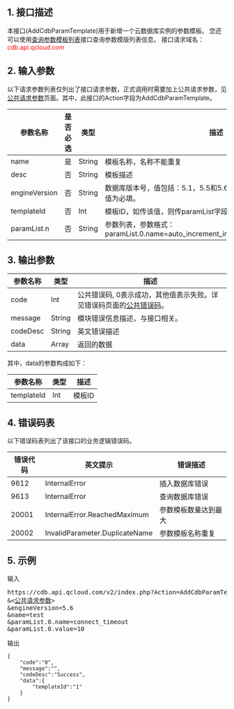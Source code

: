 ## 1. 接口描述
本接口(AddCdbParamTemplate)用于新增一个云数据库实例的参数模板。
您还可以使用[查询参数模板列表](/doc/api/253/7185)接口查询参数模版列表信息。
接口请求域名：<font style='color:red'>cdb.api.qcloud.com </font>


## 2. 输入参数
以下请求参数列表仅列出了接口请求参数，正式调用时需要加上公共请求参数，见<a href='/document/product/236/6921' title='公共请求参数'>公共请求参数</a>页面。其中，此接口的Action字段为AddCdbParamTemplate。

| 参数名称 | 是否必选  | 类型 | 描述 |
|---------|---------|---------|---------|
| name | 是 | String | 模板名称，名称不能重复 |
| desc | 否 | String | 模板描述 |
| engineVersion | 否 | String | 数据库版本号，值包括：5.1，5.5和5.6；如未传templateId字段，则该值为必填。 |
| templateId | 否 | Int | 模板ID，如传该值，则传paramList字段将无效。 |
| paramList.n| 否 | String | 参数列表，参数格式：paramList.0.name=auto_increment_increment&paramList.0.value=1 |


## 3. 输出参数
| 参数名称 | 类型 | 描述 |
|---------|---------|---------|
| code | Int | 公共错误码, 0表示成功，其他值表示失败。详见错误码页面的<a href='http://tce.fsphere.cn/doc/api/372/%E9%94%99%E8%AF%AF%E7%A0%81#1.E3.80.81.E5.85.AC.E5.85.B1.E9.94.99.E8.AF.AF.E7.A0.81' title='公共错误码'>公共错误码</a>。|
| message | String | 模块错误信息描述，与接口相关。|
| codeDesc | String | 英文错误描述 |
| data | Array | 返回的数据 |
其中，data的参数构成如下：

| 参数名称 | 类型 | 描述 |
|---------|---------|---------|
| templateId | Int | 模板ID| 


## 4. 错误码表
以下错误码表列出了该接口的业务逻辑错误码。

| 错误代码 | 英文提示 | 错误描述 |
|---------|---------|---------|
| 9612 | InternalError | 插入数据库错误 |
| 9613 | InternalError | 查询数据库错误 |
| 20001 | InternalError.ReachedMaximum | 参数模板数量达到最大 |
| 20002 | InvalidParameter.DuplicateName | 参数模板名称重复 |


## 5. 示例
输入
<pre>
https://cdb.api.qcloud.com/v2/index.php?Action=AddCdbParamTemplate
&<<a href="/document/product/236/6921">公共请求参数</a>>
&engineVersion=5.6
&name=test
&amp;paramList.0.name=connect_timeout
&amp;paramList.0.value=10
</pre>

输出
```
{
    "code":"0",
    "message":"",
    "codeDesc":"Success",
    "data":{
        "templateId":"1"
    }
}
```

